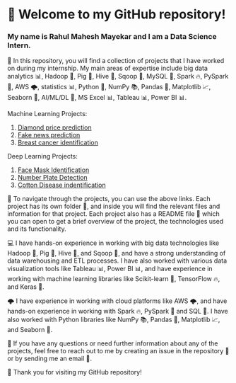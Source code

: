 # 🚀 Welcome to my GitHub repository! 
### My name is Rahul Mahesh Mayekar and I am a Data Science Intern.

📂 In this repository, you will find a collection of projects that I have worked on during my internship. My main areas of expertise include big data analytics 📊, Hadoop 🐝, Pig 🐷, Hive 🐝, Sqoop 🚪, MySQL 💾, Spark 🔥, PySpark 🐍, AWS 🌩, statistics 📊, Python 🐍, NumPy 📚, Pandas 🐼, Matplotlib 📈, Seaborn 🌊, AI/ML/DL 🤖, MS Excel 📊, Tableau 📊, Power BI 📊.

Machine Learning Projects:

1. [Diamond price prediction](https://github.com/rahulm2782/ML_projects/tree/main/Diamond_price_prediction)
2. [Fake news prediction](https://github.com/rahulm2782/ML_projects/tree/main/fake_news_prediction)
3. [Breast cancer identification](https://github.com/rahulm2782/ML_projects/tree/main/Breast_cancer_data)

Deep Learning Projects:
1. [Face Mask Identification](https://github.com/rahulm2782/DL_projects/blob/main/Mask_detection/mask-vs-no-mask.ipynb)
2. [Number Plate Detection](https://github.com/rahulm2782/DL_projects/blob/main/Number_plate_detection/Number_plate_detection.ipynb)
3. [Cotton Disease indentification](https://github.com/rahulm2782/DL_projects/blob/main/Cotton_disease_prediction/cotton_disease_predict.ipynb)

🧭 To navigate through the projects, you can use the above links. Each project has its own folder 📂, and inside you will find the relevant files and information for that project. Each project also has a README file 📝 which you can open to get a brief overview of the project, the technologies used and its functionality.

💻 I have hands-on experience in working with big data technologies like Hadoop 🐝, Pig 🐷, Hive 🐝, and Sqoop 🚪, and have a strong understanding of data warehousing and ETL processes. I have also worked with various data visualization tools like Tableau 📊, Power BI 📊, and have experience in working with machine learning libraries like Scikit-learn 🤖, TensorFlow 🔥, and Keras 🤖.

🌩 I have experience in working with cloud platforms like AWS 🌩, and have hands-on experience in working with Spark 🔥, PySpark 🐍 and SQL 💾. I have also worked with Python libraries like NumPy 📚, Pandas 🐼, Matplotlib 📈, and Seaborn 🌊.

💬 If you have any questions or need further information about any of the projects, feel free to reach out to me by creating an issue in the repository 💬 or by sending me an email 📧.

🙏 Thank you for visiting my GitHub repository!
